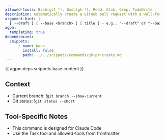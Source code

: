 ```yaml
---
allowed-tools: Bash(git *), Bash(gh *), Read, Glob, Grep, TodoWrite
description: Automatically create a GitHub pull request with a well-formatted title and description
argument-hint: |
  [ --draft ] [ --base <branch> ] [ title ] - e.g., "--draft" or "--base develop" or custom title
agpm:
  templating: true
dependencies:
  snippets:
      - name: base
        install: false
        path: ../../snippets/commands/gh-pr-create.md
---
```


{{ agpm.deps.snippets.base.content }}

## Context

- Current branch: !`git branch --show-current`
- Git status: !`git status --short`

## Tool-Specific Notes

- This command is designed for Claude Code
- Use the Task tool and allowed-tools from frontmatter
